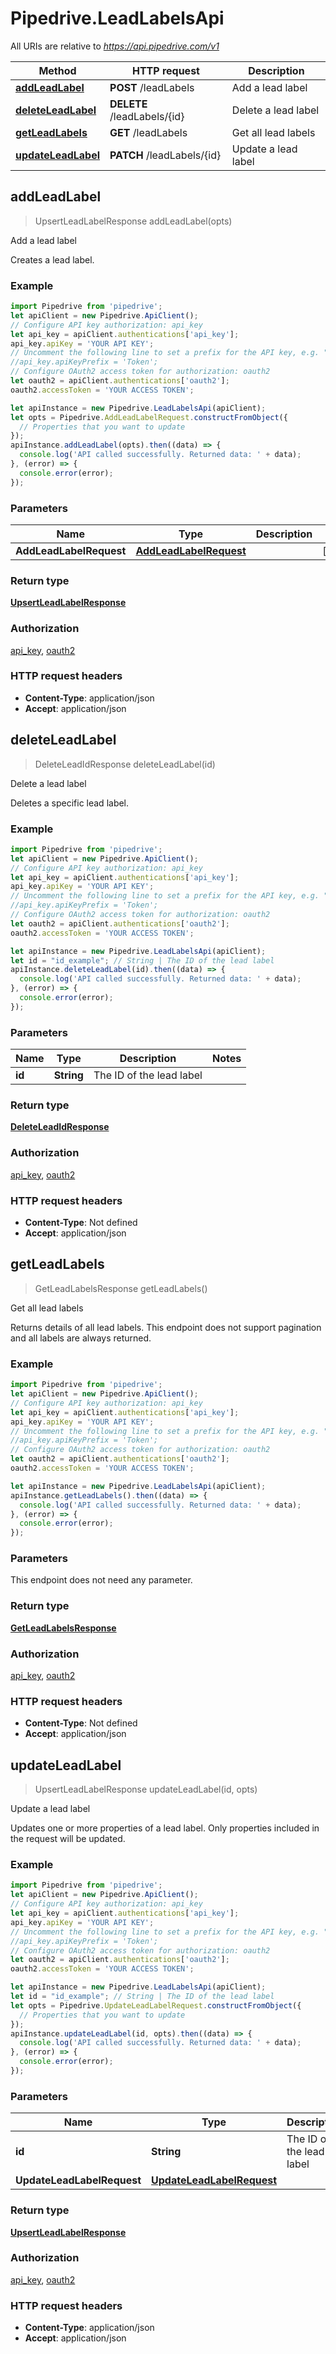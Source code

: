 # Pipedrive.LeadLabelsApi

All URIs are relative to *https://api.pipedrive.com/v1*

Method | HTTP request | Description
------------- | ------------- | -------------
[**addLeadLabel**](LeadLabelsApi.md#addLeadLabel) | **POST** /leadLabels | Add a lead label
[**deleteLeadLabel**](LeadLabelsApi.md#deleteLeadLabel) | **DELETE** /leadLabels/{id} | Delete a lead label
[**getLeadLabels**](LeadLabelsApi.md#getLeadLabels) | **GET** /leadLabels | Get all lead labels
[**updateLeadLabel**](LeadLabelsApi.md#updateLeadLabel) | **PATCH** /leadLabels/{id} | Update a lead label



## addLeadLabel

> UpsertLeadLabelResponse addLeadLabel(opts)

Add a lead label

Creates a lead label.

### Example

```javascript
import Pipedrive from 'pipedrive';
let apiClient = new Pipedrive.ApiClient();
// Configure API key authorization: api_key
let api_key = apiClient.authentications['api_key'];
api_key.apiKey = 'YOUR API KEY';
// Uncomment the following line to set a prefix for the API key, e.g. "Token" (defaults to null)
//api_key.apiKeyPrefix = 'Token';
// Configure OAuth2 access token for authorization: oauth2
let oauth2 = apiClient.authentications['oauth2'];
oauth2.accessToken = 'YOUR ACCESS TOKEN';

let apiInstance = new Pipedrive.LeadLabelsApi(apiClient);
let opts = Pipedrive.AddLeadLabelRequest.constructFromObject({
  // Properties that you want to update
});
apiInstance.addLeadLabel(opts).then((data) => {
  console.log('API called successfully. Returned data: ' + data);
}, (error) => {
  console.error(error);
});

```

### Parameters


Name | Type | Description  | Notes
------------- | ------------- | ------------- | -------------
 **AddLeadLabelRequest** | [**AddLeadLabelRequest**](AddLeadLabelRequest.md)|  | [optional] 

### Return type

[**UpsertLeadLabelResponse**](UpsertLeadLabelResponse.md)

### Authorization

[api_key](../README.md#api_key), [oauth2](../README.md#oauth2)

### HTTP request headers

- **Content-Type**: application/json
- **Accept**: application/json


## deleteLeadLabel

> DeleteLeadIdResponse deleteLeadLabel(id)

Delete a lead label

Deletes a specific lead label.

### Example

```javascript
import Pipedrive from 'pipedrive';
let apiClient = new Pipedrive.ApiClient();
// Configure API key authorization: api_key
let api_key = apiClient.authentications['api_key'];
api_key.apiKey = 'YOUR API KEY';
// Uncomment the following line to set a prefix for the API key, e.g. "Token" (defaults to null)
//api_key.apiKeyPrefix = 'Token';
// Configure OAuth2 access token for authorization: oauth2
let oauth2 = apiClient.authentications['oauth2'];
oauth2.accessToken = 'YOUR ACCESS TOKEN';

let apiInstance = new Pipedrive.LeadLabelsApi(apiClient);
let id = "id_example"; // String | The ID of the lead label
apiInstance.deleteLeadLabel(id).then((data) => {
  console.log('API called successfully. Returned data: ' + data);
}, (error) => {
  console.error(error);
});

```

### Parameters


Name | Type | Description  | Notes
------------- | ------------- | ------------- | -------------
 **id** | **String**| The ID of the lead label | 

### Return type

[**DeleteLeadIdResponse**](DeleteLeadIdResponse.md)

### Authorization

[api_key](../README.md#api_key), [oauth2](../README.md#oauth2)

### HTTP request headers

- **Content-Type**: Not defined
- **Accept**: application/json


## getLeadLabels

> GetLeadLabelsResponse getLeadLabels()

Get all lead labels

Returns details of all lead labels. This endpoint does not support pagination and all labels are always returned.

### Example

```javascript
import Pipedrive from 'pipedrive';
let apiClient = new Pipedrive.ApiClient();
// Configure API key authorization: api_key
let api_key = apiClient.authentications['api_key'];
api_key.apiKey = 'YOUR API KEY';
// Uncomment the following line to set a prefix for the API key, e.g. "Token" (defaults to null)
//api_key.apiKeyPrefix = 'Token';
// Configure OAuth2 access token for authorization: oauth2
let oauth2 = apiClient.authentications['oauth2'];
oauth2.accessToken = 'YOUR ACCESS TOKEN';

let apiInstance = new Pipedrive.LeadLabelsApi(apiClient);
apiInstance.getLeadLabels().then((data) => {
  console.log('API called successfully. Returned data: ' + data);
}, (error) => {
  console.error(error);
});

```

### Parameters

This endpoint does not need any parameter.

### Return type

[**GetLeadLabelsResponse**](GetLeadLabelsResponse.md)

### Authorization

[api_key](../README.md#api_key), [oauth2](../README.md#oauth2)

### HTTP request headers

- **Content-Type**: Not defined
- **Accept**: application/json


## updateLeadLabel

> UpsertLeadLabelResponse updateLeadLabel(id, opts)

Update a lead label

Updates one or more properties of a lead label. Only properties included in the request will be updated. 

### Example

```javascript
import Pipedrive from 'pipedrive';
let apiClient = new Pipedrive.ApiClient();
// Configure API key authorization: api_key
let api_key = apiClient.authentications['api_key'];
api_key.apiKey = 'YOUR API KEY';
// Uncomment the following line to set a prefix for the API key, e.g. "Token" (defaults to null)
//api_key.apiKeyPrefix = 'Token';
// Configure OAuth2 access token for authorization: oauth2
let oauth2 = apiClient.authentications['oauth2'];
oauth2.accessToken = 'YOUR ACCESS TOKEN';

let apiInstance = new Pipedrive.LeadLabelsApi(apiClient);
let id = "id_example"; // String | The ID of the lead label
let opts = Pipedrive.UpdateLeadLabelRequest.constructFromObject({
  // Properties that you want to update
});
apiInstance.updateLeadLabel(id, opts).then((data) => {
  console.log('API called successfully. Returned data: ' + data);
}, (error) => {
  console.error(error);
});

```

### Parameters


Name | Type | Description  | Notes
------------- | ------------- | ------------- | -------------
 **id** | **String**| The ID of the lead label | 
 **UpdateLeadLabelRequest** | [**UpdateLeadLabelRequest**](UpdateLeadLabelRequest.md)|  | [optional] 

### Return type

[**UpsertLeadLabelResponse**](UpsertLeadLabelResponse.md)

### Authorization

[api_key](../README.md#api_key), [oauth2](../README.md#oauth2)

### HTTP request headers

- **Content-Type**: application/json
- **Accept**: application/json

